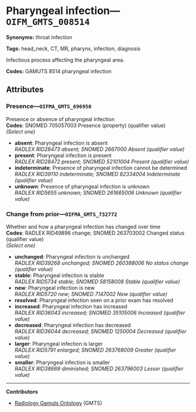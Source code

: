 # Pharyngeal infection—`OIFM_GMTS_008514`

**Synonyms:** throat infection

**Tags:** head_neck, CT, MR, pharynx, infection, diagnosis

Infectious process affecting the pharyngeal area.

**Codes:** GAMUTS 8514 pharyngeal infection

## Attributes

### Presence—`OIFMA_GMTS_696950`

Presence or absence of pharyngeal infection  
**Codes**: SNOMED 705057003 Presence (property) (qualifier value)  
*(Select one)*

- **absent**: Pharyngeal infection is absent  
_RADLEX RID28473 absent; SNOMED 2667000 Absent (qualifier value)_
- **present**: Pharyngeal infection is present  
_RADLEX RID28472 present; SNOMED 52101004 Present (qualifier value)_
- **indeterminate**: Presence of pharyngeal infection cannot be determined  
_RADLEX RID39110 indeterminate; SNOMED 82334004 Indeterminate (qualifier value)_
- **unknown**: Presence of pharyngeal infection is unknown  
_RADLEX RID5655 unknown; SNOMED 261665006 Unknown (qualifier value)_

### Change from prior—`OIFMA_GMTS_732772`

Whether and how a pharyngeal infection has changed over time  
**Codes**: RADLEX RID49896 change; SNOMED 263703002 Changed status (qualifier value)  
*(Select one)*

- **unchanged**: Pharyngeal infection is unchanged  
_RADLEX RID39268 unchanged; SNOMED 260388006 No status change (qualifier value)_
- **stable**: Pharyngeal infection is stable  
_RADLEX RID5734 stable; SNOMED 58158008 Stable (qualifier value)_
- **new**: Pharyngeal infection is new  
_RADLEX RID5720 new; SNOMED 7147002 New (qualifier value)_
- **resolved**: Pharyngeal infection seen on a prior exam has resolved  
- **increased**: Pharyngeal infection has increased  
_RADLEX RID36043 increased; SNOMED 35105006 Increased (qualifier value)_
- **decreased**: Pharyngeal infection has decreased  
_RADLEX RID36044 decreased; SNOMED 1250004 Decreased (qualifier value)_
- **larger**: Pharyngeal infection is larger  
_RADLEX RID5791 enlarged; SNOMED 263768009 Greater (qualifier value)_
- **smaller**: Pharyngeal infection is smaller  
_RADLEX RID38669 diminished; SNOMED 263796003 Lesser (qualifier value)_

---

**Contributors**

- [Radiology Gamuts Ontology](https://gamuts.net/) (GMTS)